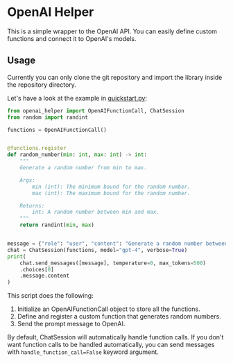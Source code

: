 # OpenAI Helper 

This is a simple wrapper to the OpenAI API. You can easily define custom functions and connect it to OpenAI's models.

## Usage

Currently you can only clone the git repository and import the library inside the repository directory.

Let's have a look at the example in [quickstart.py](./quickstart.py):

```python
from openai_helper import OpenAIFunctionCall, ChatSession
from random import randint

functions = OpenAIFunctionCall()


@functions.register
def random_number(min: int, max: int) -> int:
    """
    Generate a random number from min to max.

    Args:
        min (int): The minimum bound for the random number.
        max (int): The maximum bound for the random number.

    Returns:
        int: A random number between min and max.
    """
    return randint(min, max)


message = {"role": "user", "content": "Generate a random number between 1 and 10000"}
chat = ChatSession(functions, model="gpt-4", verbose=True)
print(
    chat.send_messages([message], temperature=0, max_tokens=500)
    .choices[0]
    .message.content
)
```

This script does the following:
1. Initialize an OpenAIFunctionCall object to store all the functions.
2. Define and register a custom function that generates random numbers.
3. Send the prompt message to OpenAI.

By default, ChatSession will automatically handle function calls. If you don't want function calls to be handled automatically, you can send messages with `handle_function_call=False` keyword argument.